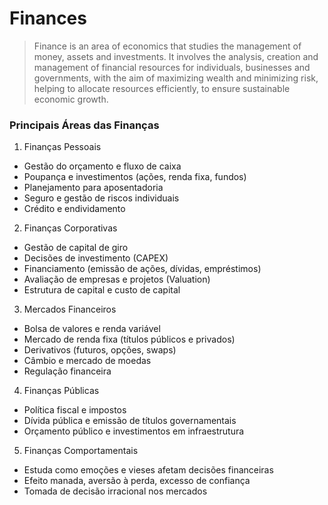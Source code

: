 # Finances

> Finance is an area of ​​economics that studies the management of money, assets and investments. It involves the analysis, creation and management of financial resources for individuals, businesses and governments, with the aim of maximizing wealth and minimizing risk, helping to allocate resources efficiently, to ensure sustainable economic growth.

### Principais Áreas das Finanças

1) Finanças Pessoais

- Gestão do orçamento e fluxo de caixa
- Poupança e investimentos (ações, renda fixa, fundos)
- Planejamento para aposentadoria
- Seguro e gestão de riscos individuais
- Crédito e endividamento

2) Finanças Corporativas

- Gestão de capital de giro
- Decisões de investimento (CAPEX)
- Financiamento (emissão de ações, dívidas, empréstimos)
- Avaliação de empresas e projetos (Valuation)
- Estrutura de capital e custo de capital

3) Mercados Financeiros

- Bolsa de valores e renda variável
- Mercado de renda fixa (títulos públicos e privados)
- Derivativos (futuros, opções, swaps)
- Câmbio e mercado de moedas
- Regulação financeira

4) Finanças Públicas

- Política fiscal e impostos
- Dívida pública e emissão de títulos governamentais
- Orçamento público e investimentos em infraestrutura

5) Finanças Comportamentais

- Estuda como emoções e vieses afetam decisões financeiras
- Efeito manada, aversão à perda, excesso de confiança
- Tomada de decisão irracional nos mercados
